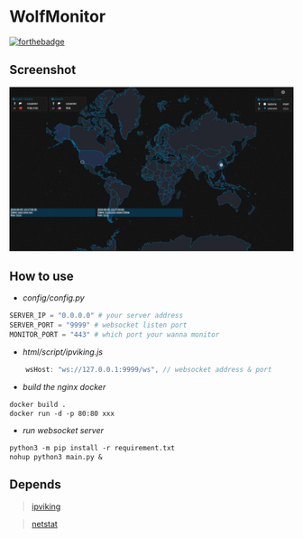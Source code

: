 # WolfMonitor
[![forthebadge](http://forthebadge.com/images/badges/built-by-codebabes.svg)](http://forthebadge.com)  

## Screenshot

![](screenshot.jpg)

## How to use

- _config/config.py_

```python
SERVER_IP = "0.0.0.0" # your server address
SERVER_PORT = "9999" # websocket listen port
MONITOR_PORT = "443" # which port your wanna monitor
```

- _html/script/ipviking.js_

```js
    wsHost: "ws://127.0.0.1:9999/ws", // websocket address & port
```

- _build the nginx docker_

```shell
docker build .
docker run -d -p 80:80 xxx
```

- _run websocket server_

```shell
python3 -m pip install -r requirement.txt
nohup python3 main.py &
```

## Depends

> [ipviking](https://github.com/TingGe/data-visualization/tree/master/ipviking)

> [netstat](https://github.com/da667/netstat)
